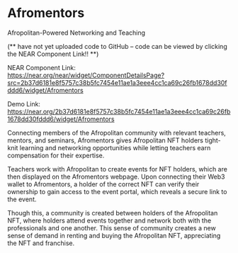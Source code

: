 # Afromentors
Afropolitan-Powered Networking and Teaching

(** have not yet uploaded code to GitHub – code can be viewed by clicking the NEAR Component Link!! **)

NEAR Component Link: https://near.org/near/widget/ComponentDetailsPage?src=2b37d6181e8f5757c38b5fc7454e11ae1a3eee4cc1ca69c26fb1678dd30fddd6/widget/Afromentors

Demo Link: https://near.org/2b37d6181e8f5757c38b5fc7454e11ae1a3eee4cc1ca69c26fb1678dd30fddd6/widget/Afromentors

Connecting members of the Afropolitan community with relevant teachers, mentors, and seminars, Afromentors gives Afropolitan NFT holders tight-knit learning and networking opportunities while letting teachers earn compensation for their expertise.

Teachers work with Afropolitan to create events for NFT holders, which are then displayed on the Afromentors webpage. Upon connecting their Web3 wallet to Afromentors, a holder of the correct NFT can verify their ownership to gain access to the event portal, which reveals a secure link to the event.

Though this, a community is created between holders of the Afropolitan NFT, where holders attend events together and network both with the professionals and one another. This sense of community creates a new sense of demand in renting and buying the Afropolitan NFT, appreciating the NFT and franchise.
